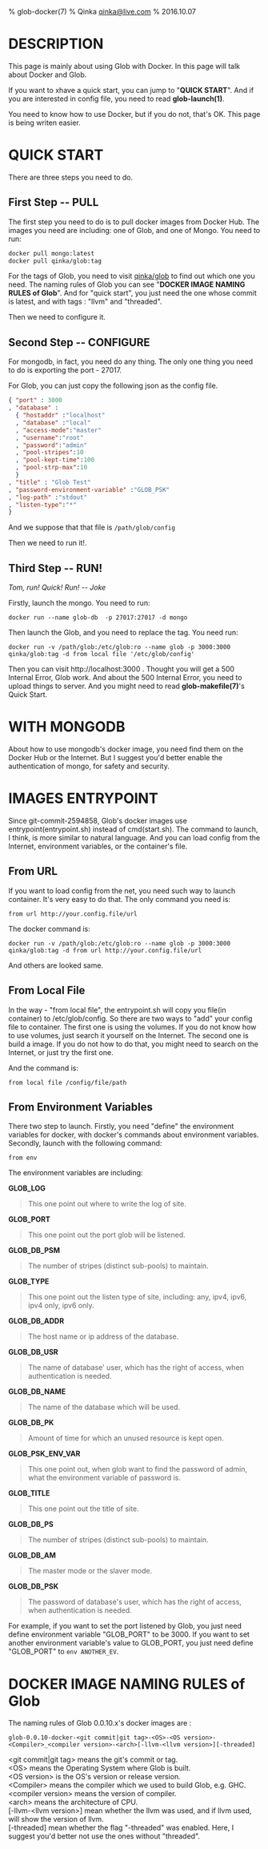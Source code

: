 % glob-docker(7)
% Qinka <qinka@live.com>
% 2016.10.07

# DESCRIPTION

This page is mainly about using Glob with Docker. In this page will talk about Docker and Glob.

If you want to xhave a quick start, you can jump to  "**QUICK START**". And if you are interested in config file,
you need to read **glob-launch(1)**.

You need to know how to use Docker, but if you do not, that's OK. This page is being writen easier.

# QUICK START

There are three steps you need to do.

## First Step -- PULL

The first step you need to do is to pull docker images from Docker Hub. 
The images you need are including: one of Glob, and one of Mongo.
You need to run:
```bash
docker pull mongo:latest
docker pull qinka/glob:tag
```
For the tags of Glob, you need to visit [qinka/glob](https://hub.docker.com/r/qinka/glob/tags/) to find out which one you need.
The naming rules of Glob you can see "**DOCKER IMAGE NAMING RULES of Glob**".
And for "quick start", you just need the one whose commit is latest, and with tags : "llvm" and "threaded".

Then we need to configure it.

## Second Step -- CONFIGURE

For mongodb, in fact, you need do any thing. The only one thing you need to do is exporting the port - 27017.

For Glob, you can just copy the following json as the config file.
```JSON
{ "port" : 3000
, "database" :
  { "hostaddr" :"localhost"
  , "database" :"local"
  , "access-mode":"master"
  , "username":"root"
  , "password":"admin"
  , "pool-stripes":10
  , "pool-kept-time":100
  , "pool-strp-max":10
  }
, "title" : "Glob Test"
, "password-environment-variable" :"GLOB_PSK"
, "log-path" :"stdout"
, "listen-type":"*"
}
```
And we suppose that that file is `/path/glob/config`

Then we need to run it!.

## Third Step -- RUN!

*Tom, run! Quick! Run! -- Joke*

Firstly, launch the mongo. You need to run:

```shell
docker run --name glob-db  -p 27017:27017 -d mongo
```
Then launch the Glob, and you need to replace the tag.
You need run:

```shell
docker run -v /path/glob:/etc/glob:ro --name glob -p 3000:3000 qinka/glob:tag -d from local file '/etc/glob/config'
```

Then you can visit http://localhost:3000 . Thought you will get a 500 Internal Error, Glob work.
And about the 500 Internal Error, you need to upload things to server. And you might need to read **glob-makefile(7)**'s Quick Start.

# WITH MONGODB

About how to use mongodb's docker image, you need find them on the Docker Hub or the Internet.
But I suggest you'd better enable the authentication of mongo, for safety and security.

# IMAGES ENTRYPOINT

Since git-commit-2594858, Glob's docker images use entrypoint(entrypoint.sh) instead of cmd(start.sh).
The command to launch, I think, is more similar to natural language. And you can load config from the Internet, environment variables,
or the container's file.

## From URL

If you want to load config from the net, you need such way to launch container.
It's very easy to do that. The only command you need is:

```shell
from url http://your.config.file/url
```

The docker command is:

```shell
docker run -v /path/glob:/etc/glob:ro --name glob -p 3000:3000 qinka/glob:tag -d from url http://your.config.file/url
```

And others are looked same.

## From Local File

In the way - "from local file", the entrypoint.sh will copy you file(in container) to /etc/glob/config.
So there are two ways to "add" your config file to container. The first one is using the volumes.
If you do not know how to use volumes, just search it yourself on the Internet. The second one is
build a image. If you do not how to do that, you might need to search on the Internet, or just try the first one.

And the command is:

```shell
from local file /config/file/path
```

## From Environment Variables

There two step to launch.
Firstly, you need "define" the environment variables for docker, with docker's commands about environment variables.
Secondly, launch with the following command:

```shell
from env
```
The environment variables are including:

**GLOB\_LOG**

> This one point out where to write the log of site.

**GLOB\_PORT**

> This one point out the port glob will be listened.

**GLOB\_DB\_PSM**

> The number of stripes (distinct sub-pools) to maintain.

**GLOB\_TYPE**

> This one point out the listen type of site, including:
> any, ipv4, ipv6, ipv4 only, ipv6 only.

**GLOB\_DB\_ADDR**

> The host name or ip address of the database.

**GLOB\_DB\_USR**

> The name of database' user, which has the right of access, when authentication is needed.

**GLOB\_DB\_NAME**

> The name of the database which will be used.

**GLOB\_DB\_PK**

> Amount of time for which an unused resource is kept open. 

**GLOB\_PSK\_ENV\_VAR**

> This one point out, when glob want to find the password of admin,
> what the environment variable of password is.

**GLOB\_TITLE**

> This one point out the title of site.

**GLOB\_DB\_PS**

> The number of stripes (distinct sub-pools) to maintain.

**GLOB\_DB\_AM**

> The master mode or the slaver mode.

**GLOB\_DB\_PSK**

> The password of database's user, which has the right of access, when authentication is needed.

For example, if you want to set the port listened by Glob, you just need define environment variable "GLOB\_PORT" to be 3000.
If you want to set another environment variable's value to GLOB\_PORT, you just need define "GLOB\_PORT" to `env ANOTHER_EV`.

# DOCKER IMAGE NAMING RULES of Glob

The naming rules of Glob 0.0.10.x's docker images are :

```
glob-0.0.10-docker-<git commit|git tag>-<OS>-<OS version>-<Compiler>_<compiler version>-<arch>[-llvm-<llvm version>][-threaded]
```

\<git commit|git tag\> means the git's commit or tag.  
\<OS\> means the Operating System where Glob is built.  
\<OS version\> is the OS's version or release version.  
\<Compiler\> means the compiler which we used to build Glob, e.g. GHC.  
\<compiler version\> means the version of compiler.  
\<arch\> means the architecture of CPU.  
[-llvm-\<llvm version\>] mean whether the llvm was used, and if llvm used, <llvm version> will show the version of llvm.  
[-threaded] mean whether the flag "-threaded" was enabled. Here, I suggest you'd better not use the ones without "threaded".  
